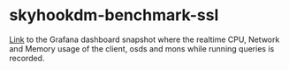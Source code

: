 # skyhookdm-benchmark-ssl

[Link](https://snapshot.raintank.io/dashboard/snapshot/670huco9F70dtlW5q2DT1fYrHuwVR0ZL) to the Grafana dashboard snapshot where the realtime CPU, Network and Memory usage of the client, osds and mons while running queries is recorded.
